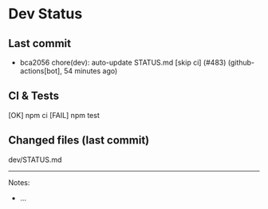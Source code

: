 # Dev Status

## Last commit
- bca2056 chore(dev): auto-update STATUS.md [skip ci] (#483) (github-actions[bot], 54 minutes ago)
## CI & Tests
[OK] npm ci
[FAIL] npm test

## Changed files (last commit)
dev/STATUS.md

---
Notes:
- ...
